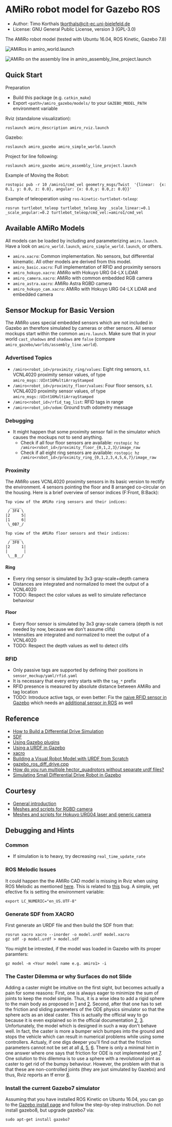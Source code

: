 # AMiRo robot model for Gazebo ROS

* Author: Timo Korthals <tkorthals@cit-ec.uni-bielefeld.de>
* License: GNU General Public License, version 3 (GPL-3.0)

The AMiRo robot model (tested with Ubuntu 16.04, ROS Kinetic, Gazebo 7.8)

![AMiRos in amiro_world.launch](/images/amiro_world_gazebo.jpg)

![AMiRo on the assembly line in amiro_assembly_line_project.launch](/images/amiro_assembly_line_project.png)

## Quick Start

Preparation

* Build this package (e.g. `catkin_make`)
* Export `<path>/amiro_gazebo/models/` to your `GAZEBO_MODEL_PATH` environment variable

Rviz (standalone visualization):

    roslaunch amiro_description amiro_rviz.launch

Gazebo:

    roslaunch amiro_gazebo amiro_simple_world.launch

Project for line following:

    roslaunch amiro_gazebo amiro_assembly_line_project.launch

Example of Moving the Robot:

    rostopic pub -r 10 /amiro1/cmd_vel geometry_msgs/Twist  '{linear:  {x: 0.1, y: 0.0, z: 0.0}, angular: {x: 0.0,y: 0.0,z: 0.0}}'

Example of teleoperation using `ros-kinetic-turtlebot-teleop`:

    rosrun turtlebot_teleop turtlebot_teleop_key _scale_linear:=0.1 _scale_angular:=0.2 turtlebot_teleop/cmd_vel:=amiro1/cmd_vel

## Available AMiRo Models

All models can be loaded by including and parameterizing `amiro.launch`.
Have a look on `amiro_world.launch`, `amiro_simple_world.launch`, or others.

* `amiro.xacro`: Common implementation. No sensors, but differential kinematic. All other models are derived from this model.
* `amiro_basic.xacro`: Full implementation of RFID and proximity sensors
* `amiro_hokuyo.xacro`: AMiRo with Hokuyo URG 04-LX LiDAR
* `amiro_camera.xacro`: AMiRo with common embedded RGB camera
* `amiro_astra.xacro`: AMiRo Astra RGBD camera
* `amiro_hokuyo_cam.xacro`: AMiRo with Hokuyo URG 04-LX LiDAR and embedded camera

## Sensor Mockup for Basic Version

The AMiRo uses special embedded sensors which are not included in Gazebo an therefore simulated by cameras or other sensors.
All sensor mockups start within the common `amiro.launch`.
Make sure that in your world `cast_shadows` and `shadows` are `false` (compare `amiro_gazebo/worlds/assembly_line.world`).

### Advertised Topics

* `/amiro<robot_id>/proximity_ring/values`: Eight ring sensors, s.t. VCNL4020 proximity sensor values, of type `amiro_msgs::UInt16MultiArrayStamped`
* `/amiro<robot_id>/proximity_floor/values`: Four floor sensors, s.t. VCNL4020 proximity sensor values, of type `amiro_msgs::UInt16MultiArrayStamped`
* `/amiro<robot_id>/rfid_tag_list`: RFID tags in range
* `/amiro<robot_id>/odom`: Ground truth odometry message

### Debugging

* It might happen that some proximity sensor fail in the simulator which causes the mockups not to send anything.
  * Check if all four floor sensors are available: `rostopic hz /amiro<robot_id>/proximity_floor_{0,1,2,3}/image_raw`
  * Check if all eight ring sensors are available: `rostopic hz /amiro<robot_id>/proximity_ring_{0,1,2,3,4,5,6,7}/image_raw`

### Proximity

The AMiRo uses VCNL4020 proximity sensors in its basic version to rectify the environment.
4 sensors pointing the floor and 8 arranged co-circular on the housing.
Here is a brief overview of sensor indices (F:Front, B:Back):

    Top view of the AMiRo ring sensors and their indices:
      _____
     / 3F4 \
    |2     5|
    |1     6|
     \_0B7_/
    
    Top view of the AMiRo floor sensors and their indices:
      _____
     / 3F0 \
    |2     1|
    |       |
     \__B__/

#### Ring

* Every ring sensor is simulated by 3x3 gray-scale+depth camera
* Distances are integrated and normalized to meet the output of a VCNL4020
* TODO: Respect the color values as well to simulate reflectance behaviour

#### Floor

* Every floor sensor is simulated by 3x3 gray-scale camera (depth is not needed by now, because we don't assume clifs)
* Intensities are integrated and normalized to meet the output of a VCNL4020
* TODO: Respect the depth values as well to detect clifs

### RFID

* Only passive tags are supported by defining their positions in `sensor_mockup/yaml/rfid.yaml`
* It is necessary that every entry starts with the `tag_*` prefix
* RFID presence is measured by absolute distance between AMiRo and tag location
* TODO: Introduce active tags, or even better: Fix the [naive RFID sensor in Gazebo](https://bitbucket.org/osrf/gazebo/src/45f77842932c95d747d2f20df98aed613792b295/gazebo/sensors/RFIDSensor.cc?at=default&fileviewer=file-view-default) which needs an [additional sensor in ROS](https://github.com/tik0/gazebo_ros_pkgs) as well

## Reference

* [How to Build a Differential Drive Simulation](http://www.theconstructsim.com/how-to-build-a-differential-drive-simulation/)
* [SDF](http://sdformat.org/spec?ver=1.6)
* [Using Gazebo plugins](http://gazebosim.org/tutorials?tut=ros_gzplugins)
* [Using a URDF in Gazebo](http://gazebosim.org/tutorials/?tut=ros_urdf)
* [xacro](http://wiki.ros.org/xacro)
* [Building a Visual Robot Model with URDF from Scratch](http://wiki.ros.org/action/fullsearch/urdf/Tutorials/Building%20a%20Visual%20Robot%20Model%20with%20URDF%20from%20Scratch)
* [gazebo_ros_diff_drive.cpp](http://docs.ros.org/kinetic/api/gazebo_plugins/html/gazebo__ros__diff__drive_8cpp_source.html)
* [How do you run multiple hector_quadrotors without separate urdf files?](http://answers.gazebosim.org/question/4190/how-do-you-run-multiple-hector_quadrotors-without-separate-urdf-files/)
* [Simulating Small Differential Drive Robot in Gazebo](http://answers.ros.org/question/47612/simulating-small-differential-drive-robot-in-gazebo/)

## Courtesy

* [General introduction](https://github.com/ros-simulation/gazebo_ros_demos)
* [Meshes and scripts for RGBD camera](https://github.com/turtlebot/turtlebot)
* [Meshes and scripts for Hokuyo URG04 laser and generic camera](https://github.com/ros-simulation/gazebo_ros_pkgs/tree/jade-devel/gazebo_plugins/test/multi_robot_scenario)

## Debugging and Hints

### Common

* If simulation is to heavy, try decreasing `real_time_update_rate`

### ROS Melodic Issues

It could happen the the AMiRo CAD model is missing in Rviz when using ROS Melodic as mentioned [here](https://answers.ros.org/question/296227/robot-model-does-not-appear-in-rviz-melodic).
This is related to [this](https://github.com/ros-visualization/rviz/issues/1249) bug.
A simple, yet efective fix is setting the environment variable:

    export LC_NUMERIC="en_US.UTF-8"

### Generate SDF from XACRO

First generate an URDF file and then build the SDF from that:

    rosrun xacro xacro --inorder -o model.urdf model.xacro
    gz sdf -p model.urdf > model.sdf

You might be intrested, if the model was loaded in Gazebo with its proper paramters:

    gz model -m <Your model name e.g. amiro1> -i
    
### The Caster Dilemma or why Surfaces do not Slide

Adding a caster might be intuitive on the first sight, but becomes actually a pain for some reasons:
First, one is always eager to minimize the sum of joints to keep the model simple.
Thus, it is a wise idea to add a rigid sphere to the main body as proposed in [1](http://answers.gazebosim.org/question/5371/differential-drive-caster-wheel-problem/) and [2](http://gazebosim.org/tutorials?tut=build_robot).
Second, after that one has to set the friction and sliding parameters of the ODE physics simulator so that the sphere acts as an ideal caster.
This is actually the official way to go because it is even explained so in the official documentation [2](http://gazebosim.org/tutorials?tut=build_robot), [3](http://gazebosim.org/tutorials/?tut=ros_urdf).
Unfortunately, the model which is designed in such a way don't behave well.
In fact, the caster is more a bumper wich bumpes into the ground and stops the vehicle which can result in numerical problems while using some controllers.
Actualy, if one digs deeper you'll find out that the friction parameters cannot not be set at all [4](http://answers.gazebosim.org/question/12611/urdf-to-gazebo-differs-from-urdf-to-sdf-to-gazebo/), [5](http://answers.gazebosim.org/question/7074/urdf-to-sdf-conversion-using-gzsdf/), [6](http://answers.gazebosim.org/question/7082/using-sdf-tags-in-urdf-gazebo-extension-directly/).
There is only a minimal hint in one answer where one says that friction for ODE is not implemented yet [7](http://answers.gazebosim.org/question/7074/urdf-to-sdf-conversion-using-gzsdf/?answer=7079#post-id-7079).
One solution to this dilemma is to use a sphere with a revolutional joint as caster to get rid of the bumpy behaviour.
However, the problem with that is that these are non-controlled joints (they are just simulated by Gazebo) and thus, Rviz reports an tf error [8](https://github.com/ros-controls/ros_controllers/issues/87).

### Install the current Gazebo7 simulator

Assuming that you have installed ROS Kinetic on Ubuntu 16.04, you can go to the [Gazebo install page](http://gazebosim.org/tutorials?tut=install_ubuntu) and follow the step-by-step instruction. Do not install gazebo8, but upgrade gazebo7 via:

    sudo apt-get install gazebo7
